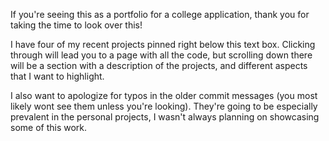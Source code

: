 If you're seeing this as a portfolio for a college application, thank you for taking the time to look over this! 

I have four of my recent projects pinned right below this text box. Clicking through will lead you to a page with all the code, but scrolling down there will be a section with a description of the projects, and different aspects that I want to highlight.

I also want to apologize for typos in the older commit messages (you most likely wont see them unless you're looking). They're going to be especially prevalent in the personal projects, I wasn't always planning on showcasing some of this work.
